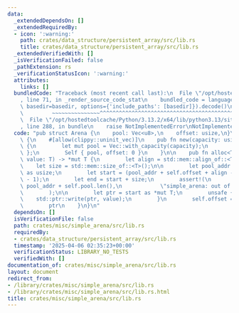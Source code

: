 ```yaml
---
data:
  _extendedDependsOn: []
  _extendedRequiredBy:
  - icon: ':warning:'
    path: crates/data_structure/persistent_array/src/lib.rs
    title: crates/data_structure/persistent_array/src/lib.rs
  _extendedVerifiedWith: []
  _isVerificationFailed: false
  _pathExtension: rs
  _verificationStatusIcon: ':warning:'
  attributes:
    links: []
  bundledCode: "Traceback (most recent call last):\n  File \"/opt/hostedtoolcache/Python/3.13.2/x64/lib/python3.13/site-packages/onlinejudge_verify/documentation/build.py\"\
    , line 71, in _render_source_code_stat\n    bundled_code = language.bundle(stat.path,\
    \ basedir=basedir, options={'include_paths': [basedir]}).decode()\n          \
    \         ~~~~~~~~~~~~~~~^^^^^^^^^^^^^^^^^^^^^^^^^^^^^^^^^^^^^^^^^^^^^^^^^^^^^^^^^^^^^^^^^^\n\
    \  File \"/opt/hostedtoolcache/Python/3.13.2/x64/lib/python3.13/site-packages/onlinejudge_verify/languages/rust.py\"\
    , line 288, in bundle\n    raise NotImplementedError\nNotImplementedError\n"
  code: "pub struct Arena {\n    pool: Vec<u8>,\n    offset: usize,\n}\n\nimpl Arena\
    \ {\n    #[allow(clippy::uninit_vec)]\n    pub fn new(capacity: usize) -> Self\
    \ {\n        let mut pool = Vec::with_capacity(capacity);\n        unsafe { pool.set_len(capacity)\
    \ };\n        Self { pool, offset: 0 }\n    }\n\n    pub fn alloc<T>(&mut self,\
    \ value: T) -> *mut T {\n        let align = std::mem::align_of::<T>();\n    \
    \    let size = std::mem::size_of::<T>();\n\n        let pool_addr = self.pool.as_ptr()\
    \ as usize;\n        let start = (pool_addr + self.offset + align - 1) & !(align\
    \ - 1);\n        let end = start + size;\n        assert!(\n            end <=\
    \ pool_addr + self.pool.len(),\n            \"simple_arena: out of memory\"\n\
    \        );\n\n        let ptr = start as *mut T;\n        unsafe {\n        \
    \    std::ptr::write(ptr, value);\n        }\n        self.offset = end - pool_addr;\n\
    \        ptr\n    }\n}\n"
  dependsOn: []
  isVerificationFile: false
  path: crates/misc/simple_arena/src/lib.rs
  requiredBy:
  - crates/data_structure/persistent_array/src/lib.rs
  timestamp: '2025-04-06 02:35:23+00:00'
  verificationStatus: LIBRARY_NO_TESTS
  verifiedWith: []
documentation_of: crates/misc/simple_arena/src/lib.rs
layout: document
redirect_from:
- /library/crates/misc/simple_arena/src/lib.rs
- /library/crates/misc/simple_arena/src/lib.rs.html
title: crates/misc/simple_arena/src/lib.rs
---
```

